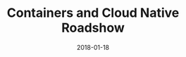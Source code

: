 ---
title: "Containers and Cloud Native Roadshow"
date: "2018-01-18"
expiryDate: "2018-01-18"

event_start_date: "2018-01-18"
event_end_date: "2018-01-18"
event_start_time: "08:30 AM"
event_end_time: "04:00 PM"
event_location: "Washington, DC"
event_link: "https://www.redhat.com/en/events/containers-and-cloud-native-roadshow-dc?sc_cid=701f2000000tnVwAAI"

event_type: "Roadshow"
event_technology: "Cloud"
---